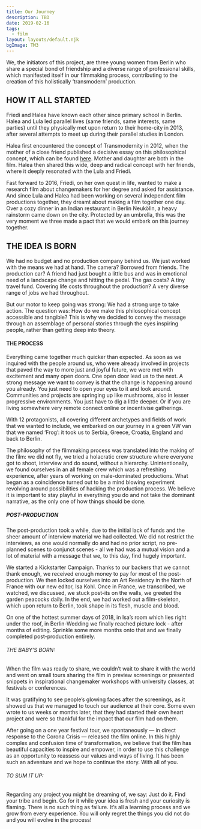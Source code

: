 ```yaml
---
title: Our Journey
description: TBD
date: 2019-02-16
tags:
  - film
layout: layouts/default.njk
bgImage: TM3
---
```


We, the initiators of this project, are three young women from Berlin who share a special bond of friendship and a diverse range of professional skills, which manifested itself in our filmmaking process, contributing to the creation of this holistically ‘transmodern’ production.

## HOW IT ALL STARTED
Friedi and Halea have known each other since primary school in Berlin. Halea and Lula led parallel lives (same friends, same interests, same parties) until they physically met upon return to their home-city in 2013, after several attempts to meet up during their parallel studies in London.

Halea first encountered the concept of Transmodernity in 2012, when the mother of a close friend published a decisive essay on this philosophical concept, which can be found [here](https://drive.google.com/drive/folders/1b7clp-EPIAQe01cP8bvZZZ6ZPzcQOgS7). Mother and daughter are both in the film. Halea then shared this wide, deep and radical concept with her friends, where it deeply resonated with the Lula and Friedi.

Fast forward to 2016, Friedi, on her own quest in life, wanted to make a research film about changemakers for her degree and asked for assistance. And since Lula and Halea had been working on several independent film productions together, they dreamt about making a film together one day. Over a cozy dinner in an Indian restaurant in Berlin Neukölln, a heavy rainstorm came down on the city. Protected by an umbrella, this was the very moment we three made a pact that we would embark on this journey together.

## THE IDEA IS BORN
We had no budget and no production company behind us. We just worked with the means we had at hand. The camera? Borrowed from friends. The production car? A friend had just bought a little bus and was in emotional need of a landscape change and hitting the pedal. The gas costs? A tiny travel fund. Covering life costs throughout the production? A very diverse range of jobs we had throughout.

But our motor to keep going was strong: We had a strong urge to take action.
The question was: How do we make this philosophical concept accessible and tangible? This is why we decided to convey the message through an assemblage of personal stories through the eyes inspiring people, rather than getting deep into theory.

#### THE PROCESS
Everything came together much quicker than expected. As soon as we inquired with the people around us, who were already involved in projects that paved the way to more just and joyful future, we were met with excitement and many open doors. One open door lead us to the next.
A strong message we want to convey is that the change is happening around you already. You just need to open your eyes to it and look around. Communities and projects are springing up like mushrooms, also in lesser progressive environments. You just have to dig a little deeper. Or if you are living somewhere very remote connect online or incentivise gatherings.

With 12 protagonists, all covering different archetypes and fields of work that we wanted to include, we embarked on our journey in a green VW van that we named ‘Frog’:  it took us to Serbia, Greece, Croatia, England and back to Berlin.

The philosophy of the filmmaking process was translated into the making of the film: we did not fly, we tried a holacratic crew structure where everyone got to shoot, interview and do sound, without a hierarchy. Unintentionally, we found ourselves in an all female crew which was a refreshing experience, after years of working on male-dominated productions. What began as a coincidence turned out to be a mind blowing experiment revolving around possibilities of hacking the production process. We believe it is important to stay playful in everything you do and not take the dominant narrative, as the only one of how things should be done.

##### POST-PRODUCTION
The post-production took a while, due to the initial lack of funds and the sheer amount of interview material we had collected. We did not restrict the interviews, as one would normally do and had no prior script, no pre-planned scenes to conjunct scenes - all we had was a mutual vision and a lot of material with a message that we, to this day, find hugely important.

We started a Kickstarter Campaign. Thanks to our backers that we cannot thank enough, we received enough money to pay for most of the post-production. We then locked ourselves into an Art Residency in the North of France with our new editor, Isa Kohl. Once in France,  we transcribed, we watched, we discussed, we stuck post-its on the walls, we greeted the garden peacocks daily. In the end, we had worked out a film-skeleton, which upon return to Berlin, took shape in its flesh, muscle and blood.

On one of the hottest summer days of 2018, in Isa’s room which lies right under the roof, in Berlin-Wedding we finally reached picture lock - after months of editing. Sprinkle some more months onto that and we finally completed post-production entirely.

###### THE BABY’S BORN:
When the film was ready to share, we couldn’t wait to share it with the world and went on small tours sharing the film in preview screenings or presented snippets in inspirational changemaker workshops with university classes, at festivals or conferences.

It was gratifying to see people’s glowing faces after the screenings, as it showed us that we managed to touch our audience at their core. Some even wrote to us weeks or months later, that they had started their own heart project and were so thankful for the impact that our film had on them.

After going on a one year festival tour, we spontaneously — in direct response to the Corona Crisis — released the film online. In this highly complex and confusion time of transformation, we believe that the film has beautiful capacities to inspire and empower, in order to use this challenge as an opportunity to reassess our values and ways of living.
It has been such an adventure and we hope to continue the story. With all of you.

###### TO SUM IT UP:
Regarding any project you might be dreaming of, we say: Just do it. Find your tribe and begin. Go for it while your idea is fresh and your curiosity is flaming. There is no such thing as failure. It’s all a learning process and we grow from every experience. You will only regret the things you did not do and you will evolve in the process!
